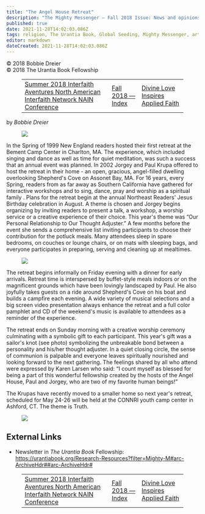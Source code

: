 ```yaml
---
title: "The Angel House Retreat"
description: "The Mighty Messenger — Fall 2018 Issue: News and opinions for Readers of The Urantia Book"
published: true
date: 2021-11-28T14:02:03.086Z
tags: religion, The Urantia Book, Global Seeding, Mighty Messenger, article
editor: markdown
dateCreated: 2021-11-28T14:02:03.086Z
---
```


<p class="v-card v-sheet theme--light grey lighten-3 px-2">© 2018 Bobbie Dreier<br>© 2018 The Urantia Book Fellowship</p>
<figure class="table chapter-navigator">
  <table>
    <tbody>
      <tr>
        <td>
        <a href="/en/article/Marvin_Gawryn/Summer_2018_Interfaith_Aventures">
          <span class="pr-2">Summer 2018 Interfaith Aventures North American Interfaith Network NAIN Conference</span><span class="mdi mdi-arrow-right-drop-circle"></span>
        </a>
        </td>
        <td>
        <a href="/en/index/articles_mighty_messenger#fall-2018">
          <span class="mdi mdi-book-open-variant"></span><span class="pl-2">Fall 2018 — Index</span>
        </a>
        </td>
        <td>
        <a href="/en/article/Nadi_Burton/Divine_Love_Inspires_Applied_Faith">
          <span class="pr-2">Divine Love Inspires Applied Faith</span><span class="mdi mdi-arrow-right-drop-circle"></span>
        </a>
        </td>
      </tr>
    </tbody>
  </table>
</figure>

by _Bobbie Dreier_

<figure id="Figure_1" class="image urantiapedia image-style-align-left">
<img src="/image/article/The_Mighty_Messenger/2018_Fall/Bobbie_Dreier.jpg">
</figure>

In the Spring of 1999 New England readers hosted their first retreat at the Bement Camp Center in Charlton, MA. The experience, which included singing and dance as well as time for quiet meditation, was such a success that an annual event was planned. In 2002 Jorgey and Paul Krupa offered to host the retreat in their home - an open, gracious, angel-filled dwelling overlooking Shepherd's Cove on Assonet Bay, MA. For 16 years, every Spring, readers from as far away as Southern California have gathered for interactive workshops and to sing, dance, pray and worship as a spiritual family .  Plans for the retreat begin at the annual Northeast Readers' Jesus Birthday celebration in August. A theme is chosen and Jorgey begins organizing by inviting readers to present a talk, a workshop, a worship service or a creative experience of their choice. This year's theme was “Our Personal Relationship to Our Thought Adjuster.” A few months before the event she sends a comprehensive list inviting participants to choose their contribution for the potluck meals. Many attendees sleep in spare bedrooms, on couches or lounge chairs, or on mats with sleeping bags, and everyone participates in preparing, serving and cleaning up at mealtimes.

<figure id="Figure_2" class="image urantiapedia image-style-align-right">
<img src="/image/article/The_Mighty_Messenger/2018_Fall/005954.jpg">
</figure>

The retreat begins informally on Friday evening with a dinner for early arrivals. Retreat time is interspersed by buffet-style  meals indoors or on the magnificent grounds which have been lovingly landscaped by Paul. He also joyfully takes guests on a ride around Shepherd's Cove on his boat and builds a campfire each evening. A wide variety of musical selections and a big screen video presentation always enhance the retreat and a full color pamphlet and CD of the weekend's music is available to attendees as a reminder of the experience.

The retreat ends on Sunday morning with a creative worship ceremony culminating with a symbolic gift to each participant. This year's gift was a sailor's knot (see photo) symbolizing the unbreakable bond between a personality and his/her thought adjuster. In a quiet closing circle, the sense of communion is palpable and everyone leaves spiritually nourished and looking forward to the next gathering. The feelings shared by all who attend were expressed by Karen Larsen who said: “I count myself as blessed for being a part of this wonderful fellowship created by the hosts of the Angel House, Paul and Jorgey, who are two of my favorite human beings!”

The Krupas have recently moved to a smaller home so next year's retreat, scheduled for May 24-26 will be held at the CONNRI youth camp center in Ashford, CT. The theme is Truth. 

<figure id="Figure_3" class="image urantiapedia">
<img src="/image/article/The_Mighty_Messenger/2018_Fall/005955.jpg">
</figure>

## External Links

* Newsletter in _The Urantia Book_ Fellowship: https://urantiabook.org/Research-Resources?filter=Mighty-M#arc-ArchiveHdr##arc-ArchiveHdr#

<figure class="table chapter-navigator">
  <table>
    <tbody>
      <tr>
        <td>
        <a href="/en/article/Marvin_Gawryn/Summer_2018_Interfaith_Aventures">
          <span class="pr-2">Summer 2018 Interfaith Aventures North American Interfaith Network NAIN Conference</span><span class="mdi mdi-arrow-right-drop-circle"></span>
        </a>
        </td>
        <td>
        <a href="/en/index/articles_mighty_messenger#fall-2018">
          <span class="mdi mdi-book-open-variant"></span><span class="pl-2">Fall 2018 — Index</span>
        </a>
        </td>
        <td>
        <a href="/en/article/Nadi_Burton/Divine_Love_Inspires_Applied_Faith">
          <span class="pr-2">Divine Love Inspires Applied Faith</span><span class="mdi mdi-arrow-right-drop-circle"></span>
        </a>
        </td>
      </tr>
    </tbody>
  </table>
</figure>
